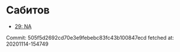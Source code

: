 # Сабитов
- [29: NA](29.md)

Commit: 505f5d2692cd70e3e9febebc83fc43b100847ecd
 fetched at: 20201114-154749
